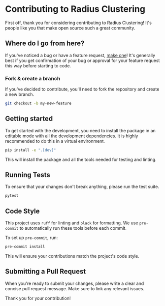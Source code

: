 # Contributing to Radius Clustering

First off, thank you for considering contributing to Radius Clustering! It's people like you that make open source such a great community.

## Where do I go from here?

If you've noticed a bug or have a feature request, [make one](https://github.com/scikit-learn-contrib/radius_clustering/issues/new)! It's generally best if you get confirmation of your bug or approval for your feature request this way before starting to code.

### Fork & create a branch

If you've decided to contribute, you'll need to fork the repository and create a new branch.

```bash
git checkout -b my-new-feature
```

## Getting started

To get started with the development, you need to install the package in an editable mode with all the development dependencies. It is highly recommended to do this in a virtual environment.

```bash
pip install -e ".[dev]"
```

This will install the package and all the tools needed for testing and linting.

## Running Tests

To ensure that your changes don't break anything, please run the test suite.

```bash
pytest
```

## Code Style

This project uses `ruff` for linting and `black` for formatting. We use `pre-commit` to automatically run these tools before each commit.

To set up `pre-commit`, run:

```bash
pre-commit install
```

This will ensure your contributions match the project's code style.

## Submitting a Pull Request

When you're ready to submit your changes, please write a clear and concise pull request message. Make sure to link any relevant issues.

Thank you for your contribution!
